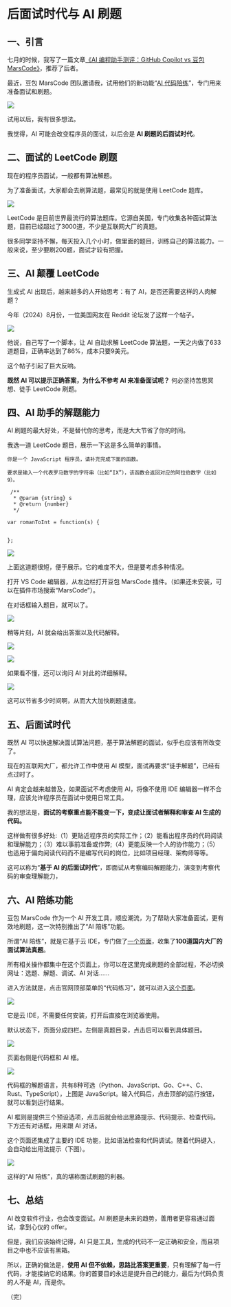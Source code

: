 # 后面试时代与 AI 刷题

## 一、引言

七月的时候，我写了一篇文章[《AI 编程助手测评：GitHub Copilot vs 豆包 MarsCode》](https://www.ruanyifeng.com/blog/2024/07/copilot-vs-marscode.html)，推荐了后者。

最近，豆包 MarsCode 团队邀请我，试用他们的新功能“[AI 代码陪练](https://juejin.cn/post/7408619644196274176)”，专门用来准备面试和刷题。

![](https://cdn.beekka.com/blogimg/asset/202409/bg2024092604.webp)

试用以后，我有很多想法。

我觉得，AI 可能会改变程序员的面试，以后会是 **AI 刷题的后面试时代**。

## 二、面试的 LeetCode 刷题

现在的程序员面试，一般都有算法解题。

为了准备面试，大家都会去刷算法题，最常见的就是使用 LeetCode 题库。

![](https://cdn.beekka.com/blogimg/asset/202409/bg2024092605.webp)

LeetCode 是目前世界最流行的算法题库。它源自美国，专门收集各种面试算法题，目前已经超过了3000道，不少是互联网大厂的真题。

很多同学坚持不懈，每天投入几个小时，做里面的题目，训练自己的算法能力。一般来说，至少要刷200题，面试才较有把握。

## 三、AI 颠覆 LeetCode

生成式 AI 出现后，越来越多的人开始思考：有了 AI，是否还需要这样的人肉解题？

今年（2024）8月份，一位美国网友在 Reddit 论坛发了这样一个帖子。

![](https://cdn.beekka.com/blogimg/asset/202409/bg2024092601.webp)

他说，自己写了一个脚本，让 AI 自动求解 LeetCode 算法题，一天之内做了633道题目，正确率达到了86%，成本只要9美元。

这个帖子引起了巨大反响。

**既然 AI 可以提示正确答案，为什么不参考 AI 来准备面试呢？** 何必坚持苦思冥想、徒手 LeetCode 刷题。

## 四、AI 助手的解题能力

AI 刷题的最大好处，不是替代你的思考，而是大大节省了你的时间。

我选一道 LeetCode 题目，展示一下这是多么简单的事情。


```
你是一个 JavaScript 程序员，请补充完成下面的函数。

要求是输入一个代表罗马数字的字符串（比如“IX”），该函数会返回对应的阿拉伯数字（比如9）。

 /**
  * @param {string} s 
  * @return {number} 
  */ 
  
var romanToInt = function(s) {


};
```

![](https://cdn.beekka.com/blogimg/asset/202409/bg2024092701.webp)

上面这道题很短，便于展示。它的难度不大，但是要考虑多种情况。

打开 VS Code 编辑器，从左边栏打开豆包 MarsCode 插件。（如果还未安装，可以在插件市场搜索“MarsCode”）。

在对话框输入题目，就可以了。

![](https://cdn.beekka.com/blogimg/asset/202409/bg2024092702.webp)

稍等片刻，AI 就会给出答案以及代码解释。

![](https://cdn.beekka.com/blogimg/asset/202409/bg2024092703.webp)

![](https://cdn.beekka.com/blogimg/asset/202409/bg2024092704.webp)

如果看不懂，还可以询问 AI 对此的详细解释。

![](https://cdn.beekka.com/blogimg/asset/202409/bg2024092705.webp)

这可以节省多少时间啊，从而大大加快刷题速度。

## 五、后面试时代

既然 AI 可以快速解决面试算法问题，基于算法解题的面试，似乎也应该有所改变了。

现在的互联网大厂，都允许工作中使用 AI 模型，面试再要求“徒手解题”，已经有点过时了。

AI 肯定会越来越普及，如果面试不考虑使用 AI，将像不使用 IDE 编辑器一样不合理，应该允许程序员在面试中使用日常工具。

我的想法是，**面试的考察重点能不能变一下，变成让面试者解释和审查 AI 生成的代码。**

这样做有很多好处:（1）更贴近程序员的实际工作；（2）能看出程序员的代码阅读和理解能力；（3）难以事前准备或作弊;（4）更能反映一个人的协作能力；（5）也适用于偏向阅读代码而不是编写代码的岗位，比如项目经理、架构师等等。

这可以称为“**基于 AI 的后面试时代**”，即面试从考察编码解题能力，演变到考察代码的审查理解能力，

## 六、AI 陪练功能

豆包 MarsCode 作为一个 AI 开发工具，顺应潮流，为了帮助大家准备面试，更有效地刷题，这一次特别推出了“AI 陪练”功能。

所谓“AI 陪练”，就是它基于云 IDE，专门做了[一个页面](https://sourl.cn/mMbyYL)，收集了**100道国内大厂的面试算法真题**。

所有相关操作都集中在这个页面上，你可以在这里完成刷题的全部过程，不必切换网址：选题、解题、调试、AI 对话……

进入方法就是，点击官网顶部菜单的“代码练习”，就可以进入[这个页面](https://sourl.cn/mMbyYL)。

![](https://cdn.beekka.com/blogimg/asset/202409/bg2024092606.webp)

它是云 IDE，不需要任何安装，打开后直接在浏览器使用。

默认状态下，页面分成四栏。左侧是真题目录，点击后可以看到具体题目。

![](https://cdn.beekka.com/blogimg/asset/202409/bg2024092607.webp)

页面右侧是代码框和 AI 框。

![](https://cdn.beekka.com/blogimg/asset/202409/bg2024092608.webp)

代码框的解题语言，共有8种可选（Python、JavaScript、Go、C++、C、Rust、TypeScript），上图是 JavaScript。输入代码后，点击顶部的运行按钮，就可以看到运行结果。

AI 框则是提供三个预设选项，点击后就会给出思路提示、代码提示、检查代码。下方还有对话框，用来跟 AI 对话。

这个页面还集成了主要的 IDE 功能，比如语法检查和代码调试。随着代码键入，会自动给出用法提示（下图）。

![](https://cdn.beekka.com/blogimg/asset/202409/bg2024092706.webp)

这样的“AI 陪练”，真的堪称面试刷题的利器。

## 七、总结

AI 改变软件行业，也会改变面试。AI 刷题是未来的趋势，善用者更容易通过面试，拿到心仪的 offer。

但是，我们应该始终记得，AI 只是工具，生成的代码不一定正确和安全，而且项目之中也不应该有黑箱。

所以，正确的做法是，**使用 AI 但不依赖，思路比答案更重要**，只有理解了每一行代码，才能接纳它的结果。你的首要目的永远是提升自己的能力，最后为代码负责的人不是 AI，而是你。

（完）
